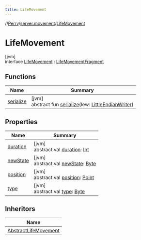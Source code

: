 ```yaml
---
title: LifeMovement
---
```

//[Perry](../../../index.html)/[server.movement](../index.html)/[LifeMovement](index.html)



# LifeMovement



[jvm]\
interface [LifeMovement](index.html) : [LifeMovementFragment](../-life-movement-fragment/index.html)



## Functions


| Name | Summary |
|---|---|
| [serialize](../-life-movement-fragment/serialize.html) | [jvm]<br>abstract fun [serialize](../-life-movement-fragment/serialize.html)(lew: [LittleEndianWriter](../../tools.data.output/-little-endian-writer/index.html)) |


## Properties


| Name | Summary |
|---|---|
| [duration](duration.html) | [jvm]<br>abstract val [duration](duration.html): [Int](https://kotlinlang.org/api/latest/jvm/stdlib/kotlin/-int/index.html) |
| [newState](new-state.html) | [jvm]<br>abstract val [newState](new-state.html): [Byte](https://kotlinlang.org/api/latest/jvm/stdlib/kotlin/-byte/index.html) |
| [position](index.html#1579649349%2FProperties%2F863300109) | [jvm]<br>abstract val [position](index.html#1579649349%2FProperties%2F863300109): [Point](https://docs.oracle.com/javase/8/docs/api/java/awt/Point.html) |
| [type](type.html) | [jvm]<br>abstract val [type](type.html): [Byte](https://kotlinlang.org/api/latest/jvm/stdlib/kotlin/-byte/index.html) |


## Inheritors


| Name |
|---|
| [AbstractLifeMovement](../-abstract-life-movement/index.html) |

